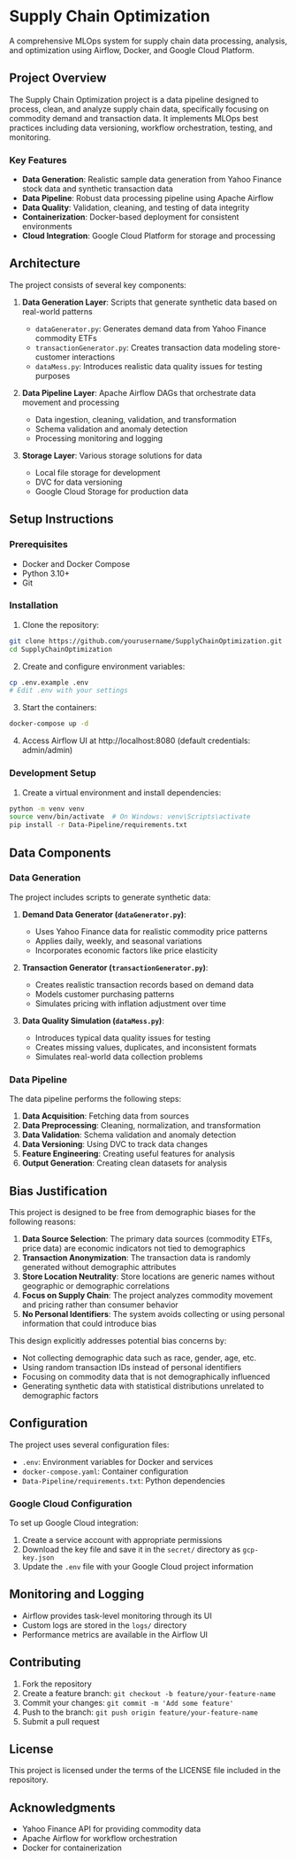 # Supply Chain Optimization

A comprehensive MLOps system for supply chain data processing, analysis, and optimization using Airflow, Docker, and Google Cloud Platform.

## Project Overview

The Supply Chain Optimization project is a data pipeline designed to process, clean, and analyze supply chain data, specifically focusing on commodity demand and transaction data. It implements MLOps best practices including data versioning, workflow orchestration, testing, and monitoring.

### Key Features

- **Data Generation**: Realistic sample data generation from Yahoo Finance stock data and synthetic transaction data
- **Data Pipeline**: Robust data processing pipeline using Apache Airflow
- **Data Quality**: Validation, cleaning, and testing of data integrity
- **Containerization**: Docker-based deployment for consistent environments
- **Cloud Integration**: Google Cloud Platform for storage and processing

## Architecture

The project consists of several key components:

1. **Data Generation Layer**: Scripts that generate synthetic data based on real-world patterns

   - `dataGenerator.py`: Generates demand data from Yahoo Finance commodity ETFs
   - `transactionGenerator.py`: Creates transaction data modeling store-customer interactions
   - `dataMess.py`: Introduces realistic data quality issues for testing purposes

2. **Data Pipeline Layer**: Apache Airflow DAGs that orchestrate data movement and processing

   - Data ingestion, cleaning, validation, and transformation
   - Schema validation and anomaly detection
   - Processing monitoring and logging

3. **Storage Layer**: Various storage solutions for data
   - Local file storage for development
   - DVC for data versioning
   - Google Cloud Storage for production data

## Setup Instructions

### Prerequisites

- Docker and Docker Compose
- Python 3.10+
- Git

### Installation

1. Clone the repository:

```bash
git clone https://github.com/yourusername/SupplyChainOptimization.git
cd SupplyChainOptimization
```

2. Create and configure environment variables:

```bash
cp .env.example .env
# Edit .env with your settings
```

3. Start the containers:

```bash
docker-compose up -d
```

4. Access Airflow UI at http://localhost:8080 (default credentials: admin/admin)

### Development Setup

1. Create a virtual environment and install dependencies:

```bash
python -m venv venv
source venv/bin/activate  # On Windows: venv\Scripts\activate
pip install -r Data-Pipeline/requirements.txt
```

## Data Components

### Data Generation

The project includes scripts to generate synthetic data:

1. **Demand Data Generator (`dataGenerator.py`)**:

   - Uses Yahoo Finance data for realistic commodity price patterns
   - Applies daily, weekly, and seasonal variations
   - Incorporates economic factors like price elasticity

2. **Transaction Generator (`transactionGenerator.py`)**:

   - Creates realistic transaction records based on demand data
   - Models customer purchasing patterns
   - Simulates pricing with inflation adjustment over time

3. **Data Quality Simulation (`dataMess.py`)**:
   - Introduces typical data quality issues for testing
   - Creates missing values, duplicates, and inconsistent formats
   - Simulates real-world data collection problems

### Data Pipeline

The data pipeline performs the following steps:

1. **Data Acquisition**: Fetching data from sources
2. **Data Preprocessing**: Cleaning, normalization, and transformation
3. **Data Validation**: Schema validation and anomaly detection
4. **Data Versioning**: Using DVC to track data changes
5. **Feature Engineering**: Creating useful features for analysis
6. **Output Generation**: Creating clean datasets for analysis

## Bias Justification

This project is designed to be free from demographic biases for the following reasons:

1. **Data Source Selection**: The primary data sources (commodity ETFs, price data) are economic indicators not tied to demographics
2. **Transaction Anonymization**: The transaction data is randomly generated without demographic attributes
3. **Store Location Neutrality**: Store locations are generic names without geographic or demographic correlations
4. **Focus on Supply Chain**: The project analyzes commodity movement and pricing rather than consumer behavior
5. **No Personal Identifiers**: The system avoids collecting or using personal information that could introduce bias

This design explicitly addresses potential bias concerns by:

- Not collecting demographic data such as race, gender, age, etc.
- Using random transaction IDs instead of personal identifiers
- Focusing on commodity data that is not demographically influenced
- Generating synthetic data with statistical distributions unrelated to demographic factors

## Configuration

The project uses several configuration files:

- `.env`: Environment variables for Docker and services
- `docker-compose.yaml`: Container configuration
- `Data-Pipeline/requirements.txt`: Python dependencies

### Google Cloud Configuration

To set up Google Cloud integration:

1. Create a service account with appropriate permissions
2. Download the key file and save it in the `secret/` directory as `gcp-key.json`
3. Update the `.env` file with your Google Cloud project information

## Monitoring and Logging

- Airflow provides task-level monitoring through its UI
- Custom logs are stored in the `logs/` directory
- Performance metrics are available in the Airflow UI

## Contributing

1. Fork the repository
2. Create a feature branch: `git checkout -b feature/your-feature-name`
3. Commit your changes: `git commit -m 'Add some feature'`
4. Push to the branch: `git push origin feature/your-feature-name`
5. Submit a pull request

## License

This project is licensed under the terms of the LICENSE file included in the repository.

## Acknowledgments

- Yahoo Finance API for providing commodity data
- Apache Airflow for workflow orchestration
- Docker for containerization
